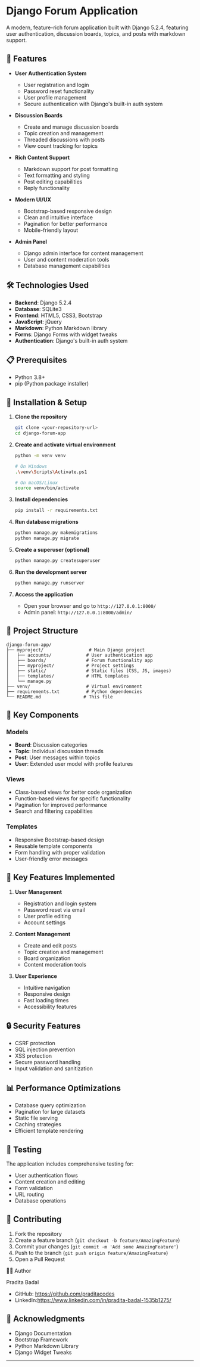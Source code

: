 # Django Forum Application

A modern, feature-rich forum application built with Django 5.2.4, featuring user authentication, discussion boards, topics, and posts with markdown support.

## 🚀 Features

- **User Authentication System**
  - User registration and login
  - Password reset functionality
  - User profile management
  - Secure authentication with Django's built-in auth system

- **Discussion Boards**
  - Create and manage discussion boards
  - Topic creation and management
  - Threaded discussions with posts
  - View count tracking for topics

- **Rich Content Support**
  - Markdown support for post formatting
  - Text formatting and styling
  - Post editing capabilities
  - Reply functionality

- **Modern UI/UX**
  - Bootstrap-based responsive design
  - Clean and intuitive interface
  - Pagination for better performance
  - Mobile-friendly layout

- **Admin Panel**
  - Django admin interface for content management
  - User and content moderation tools
  - Database management capabilities

## 🛠️ Technologies Used

- **Backend**: Django 5.2.4
- **Database**: SQLite3
- **Frontend**: HTML5, CSS3, Bootstrap
- **JavaScript**: jQuery
- **Markdown**: Python Markdown library
- **Forms**: Django Forms with widget tweaks
- **Authentication**: Django's built-in auth system

## 📋 Prerequisites

- Python 3.8+
- pip (Python package installer)

## 🚀 Installation & Setup

1. **Clone the repository**
   ```bash
   git clone <your-repository-url>
   cd django-forum-app
   ```

2. **Create and activate virtual environment**
   ```bash
   python -m venv venv
   
   # On Windows
   .\venv\Scripts\Activate.ps1
   
   # On macOS/Linux
   source venv/bin/activate
   ```

3. **Install dependencies**
   ```bash
   pip install -r requirements.txt
   ```

4. **Run database migrations**
   ```bash
   python manage.py makemigrations
   python manage.py migrate
   ```

5. **Create a superuser (optional)**
   ```bash
   python manage.py createsuperuser
   ```

6. **Run the development server**
   ```bash
   python manage.py runserver
   ```

7. **Access the application**
   - Open your browser and go to `http://127.0.0.1:8000/`
   - Admin panel: `http://127.0.0.1:8000/admin/`

## 📁 Project Structure

```
django-forum-app/
├── myproject/                 # Main Django project
│   ├── accounts/             # User authentication app
│   ├── boards/               # Forum functionality app
│   ├── myproject/            # Project settings
│   ├── static/               # Static files (CSS, JS, images)
│   ├── templates/            # HTML templates
│   └── manage.py
├── venv/                     # Virtual environment
├── requirements.txt          # Python dependencies
└── README.md                # This file
```

## 🔧 Key Components

### Models
- **Board**: Discussion categories
- **Topic**: Individual discussion threads
- **Post**: User messages within topics
- **User**: Extended user model with profile features

### Views
- Class-based views for better code organization
- Function-based views for specific functionality
- Pagination for improved performance
- Search and filtering capabilities

### Templates
- Responsive Bootstrap-based design
- Reusable template components
- Form handling with proper validation
- User-friendly error messages

## 🎯 Key Features Implemented

1. **User Management**
   - Registration and login system
   - Password reset via email
   - User profile editing
   - Account settings

2. **Content Management**
   - Create and edit posts
   - Topic creation and management
   - Board organization
   - Content moderation tools

3. **User Experience**
   - Intuitive navigation
   - Responsive design
   - Fast loading times
   - Accessibility features

## 🔒 Security Features

- CSRF protection
- SQL injection prevention
- XSS protection
- Secure password handling
- Input validation and sanitization

## 📊 Performance Optimizations

- Database query optimization
- Pagination for large datasets
- Static file serving
- Caching strategies
- Efficient template rendering

## 🧪 Testing

The application includes comprehensive testing for:
- User authentication flows
- Content creation and editing
- Form validation
- URL routing
- Database operations

## 🤝 Contributing

1. Fork the repository
2. Create a feature branch (`git checkout -b feature/AmazingFeature`)
3. Commit your changes (`git commit -m 'Add some AmazingFeature'`)
4. Push to the branch (`git push origin feature/AmazingFeature`)
5. Open a Pull Request


 👨‍💻 Author

Pradita Badal
- GitHub: https://github.com/praditacodes
- LinkedIn:https://www.linkedin.com/in/pradita-badal-1535b1275/

## 🙏 Acknowledgments

- Django Documentation
- Bootstrap Framework
- Python Markdown Library
- Django Widget Tweaks

---

